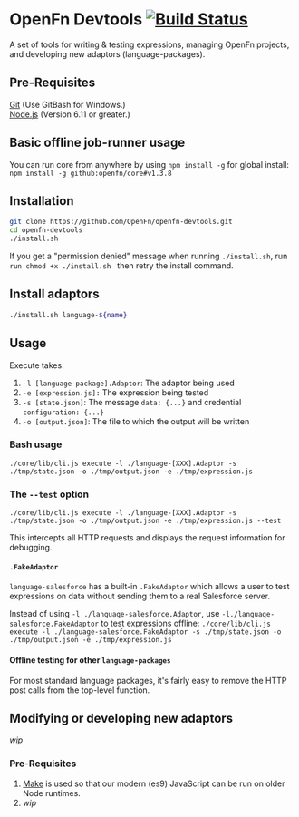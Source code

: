 # OpenFn Devtools [![Build Status](https://travis-ci.org/OpenFn/openfn-devtools.svg?branch=master)](https://travis-ci.org/OpenFn/openfn-devtools)

A set of tools for writing &amp; testing expressions, managing OpenFn projects,
and developing new adaptors (language-packages).

## Pre-Requisites

[Git](https://git-scm.com/downloads) (Use GitBash for Windows.)  
[Node.js](https://nodejs.org/en/download/) (Version 6.11 or greater.)

## Basic offline job-runner usage

You can run core from anywhere by using `npm install -g` for global install:  
`npm install -g github:openfn/core#v1.3.8`

## Installation

```sh
git clone https://github.com/OpenFn/openfn-devtools.git
cd openfn-devtools
./install.sh
```

If you get a "permission denied" message when running `./install.sh`, run
`run chmod +x ./install.sh ` then retry the install command.

## Install adaptors

```sh
./install.sh language-${name}
```

## Usage

Execute takes:

1. `-l [language-package].Adaptor`: The adaptor being used
2. `-e [expression.js]:` The expression being tested
3. `-s [state.json]`: The message `data: {...}` and credential `configuration: {...}`
4. `-o [output.json]`: The file to which the output will be written

### Bash usage

`./core/lib/cli.js execute -l ./language-[XXX].Adaptor -s ./tmp/state.json -o ./tmp/output.json -e ./tmp/expression.js`

### The `--test` option

`./core/lib/cli.js execute -l ./language-[XXX].Adaptor -s ./tmp/state.json -o ./tmp/output.json -e ./tmp/expression.js --test`

This intercepts all HTTP requests and displays the request information for
debugging.

#### `.FakeAdaptor`

`language-salesforce` has a built-in `.FakeAdaptor` which allows a user to test
expressions on data without sending them to a real Salesforce server.

Instead of using `-l ./language-salesforce.Adaptor`,
use `-l./language-salesforce.FakeAdaptor` to test expressions offline:
`./core/lib/cli.js execute -l ./language-salesforce.FakeAdaptor -s ./tmp/state.json -o ./tmp/output.json -e ./tmp/expression.js`

#### Offline testing for other `language-packages`

For most standard language packages, it's fairly easy to remove the HTTP post
calls from the top-level function.

## Modifying or developing new adaptors

_wip_

### Pre-Requisites

1. [Make](http://www.gnu.org/software/make/) is used so that our modern (es9)
   JavaScript can be run on older Node runtimes.
2. _wip_
